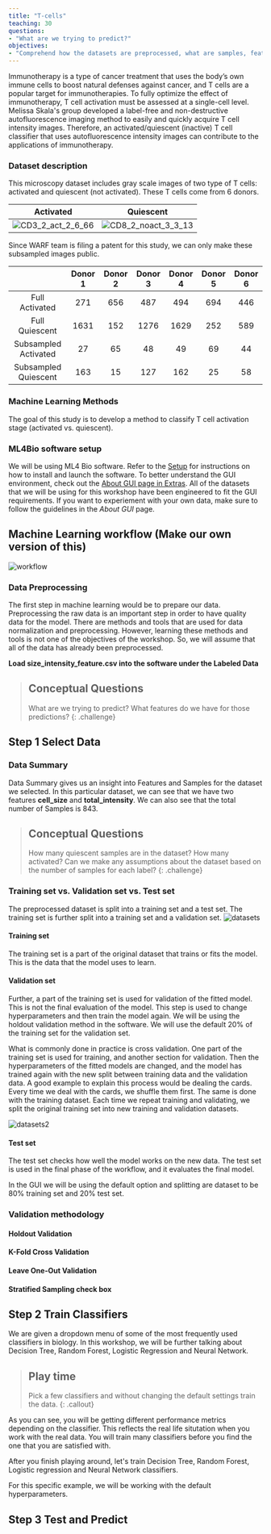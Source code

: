 ```yaml
---
title: "T-cells"
teaching: 30
questions:
- "What are we trying to predict?"
objectives:
- "Comprehend how the datasets are preprocessed, what are samples, features and class labels, what is a model in machine learning, what is training set, hyperparameters, validation set, evaluation and prediction, and how to perform model selection."
---
```


Immunotherapy is a type of cancer treatment that uses the body’s own immune cells to boost natural defenses against cancer, and T cells are a popular target for immunotherapies. To fully optimize the effect of immunotherapy, T cell activation must be assessed at a single-cell level. Melissa Skala's group developed a label-free and non-destructive autofluorescence imaging method to easily and quickly acquire T cell intensity images. Therefore, an activated/quiescent (inactive) T cell classifier that uses autofluorescence intensity images can contribute to the applications of immunotherapy.

### Dataset description

This microscopy dataset includes gray scale images of two type of T cells: activated and quiescent (not activated). These T cells come from 6 donors.

|Activated|Quiescent|
|:---:|:---:|
|![CD3_2_act_2_6_66](https://user-images.githubusercontent.com/15007159/61666368-e4804d00-ac9c-11e9-9031-a3f9f6cfd7b1.png)|![CD8_2_noact_3_3_13](https://user-images.githubusercontent.com/15007159/61666346-d9c5b800-ac9c-11e9-9044-e13c218d0da0.png)|

Since WARF team is filing a patent for this study, we can only make these subsampled images public.

||Donor 1|Donor 2|Donor 3|Donor 4|Donor 5|Donor 6|
|:---:|:---:|:---:|:---:|:---:|:---:|:---:|
|Full Activated|271|656|487|494|694|446|
|Full Quiescent|1631|152|1276|1629|252|589|
|Subsampled Activated|27|65|48|49|69|44|
|Subsampled Quiescent|163|15|127|162|25|58|

### Machine Learning Methods

The goal of this study is to develop a method to classify T cell activation stage (activated vs. quiescent). 

### ML4Bio software setup

We will be using ML4 Bio software. Refer to the [Setup](https://gitter-lab.github.io/ml-bio-workshop/setup.html) for instructions on how to install and launch the software. To better understand the GUI environment, check out the [About GUI page in Extras](https://gitter-lab.github.io/ml-bio-workshop/about/index.html). All of the datasets that we will be using for this workshop have been engineered to fit the GUI requirements. If you want to experiement with your own data, make sure to follow the guidelines in the *About GUI* page.

## Machine Learning workflow (Make our own version of this)

![workflow](https://raw.githubusercontent.com/gitter-lab/ml-bio-workshop/gh-pages/assets/workflow.png "Figure from 
S. Raschka and V. Mirjalili, Python Machine Learning (2nd Ed.)")

### Data Preprocessing 

The first step in machine learning would be to prepare our data. Preprocessing the raw data is an important step in order to have quality data for the model. There are methods and tools that are used for data normalization and preprocessing. However, learning these methods and tools is not one of the objectives of the workshop. So, we will assume that all of the data has already been preprocessed. 

**Load size_intensity_feature.csv into the software under the Labeled Data**

> ## Conceptual Questions
>
> What are we trying to predict? 
> What features do we have for those predictions?
{: .challenge}

## Step 1 Select Data

### Data Summary

Data Summary gives us an insight into Features and Samples for the dataset we selected. In this particular dataset, we can see that we have two features **cell_size** and **total_intensity**. We can also see that the total number of Samples is 843. 

> ## Conceptual Questions
>
> How many quiescent samples are in the dataset? How many activated? 
>Can we make any assumptions about the dataset based on the number of samples for each label?
{: .challenge}

### Training set vs. Validation set vs. Test set 

The preprocessed dataset is split into a training set and a test set. The training set is further split into a training set and a validation set. 
![datasets](https://raw.githubusercontent.com/gitter-lab/ml-bio-workshop/gh-pages/assets/datasets.jpg)

#### Training set 

The training set is a part of the original dataset that trains or fits the model. This is the data that the model uses to learn.

#### Validation set

Further, a part of the training set is used for validation of the fitted model. This is not the final evaluation of the model. This step is used to change hyperparameters and then train the model again.  We will be using the holdout validation method in the software. We will use the default 20% of the training set for the validation set.

What is commonly done in practice is cross validation. One part of the training set is used for training, and another section for validation. Then the hyperparameters of the fitted models are changed, and the model has trained again with the new split between training data and the validation data. A good example to explain this process would be dealing the cards. Every time we deal with the cards, we shuffle them first. The same is done with the training dataset. Each time we repeat training and validating, we split the original training set into new training and validation datasets. 

![datasets2](https://raw.githubusercontent.com/gitter-lab/ml-bio-workshop/gh-pages/assets/datasets2.jpg)

#### Test set

 The test set checks how well the model works on the new data. The test set is used in the final phase of the workflow, and it evaluates the final model. 

In the GUI we will be using the default option and splitting are dataset to be 80% training set and 20% test set. 

### Validation methodology

#### Holdout Validation

#### K-Fold Cross Validation

#### Leave One-Out Validation

#### Stratified Sampling check box

## Step 2 Train Classifiers

We are given a dropdown menu of some of the most frequently used classifiers in biology. In this workshop, we will be further talking about Decision Tree, Random Forest, Logistic Regression and Neural Network. 

> ## Play time
>
> Pick a few classifiers and without changing the default settings train the data.
{: .callout}

As you can see, you will be getting different performance metrics depending on the classifier. This reflects the real life situtation when you work with the real data. You will train many classifiers before you find the one that you are satisfied with.

After you finish playing around, let's train Decision Tree, Random Forest, Logistic regression and Neural Network classifiers. 

For this specific example, we will be working with the default hyperparameters. 

## Step 3 Test and Predict





